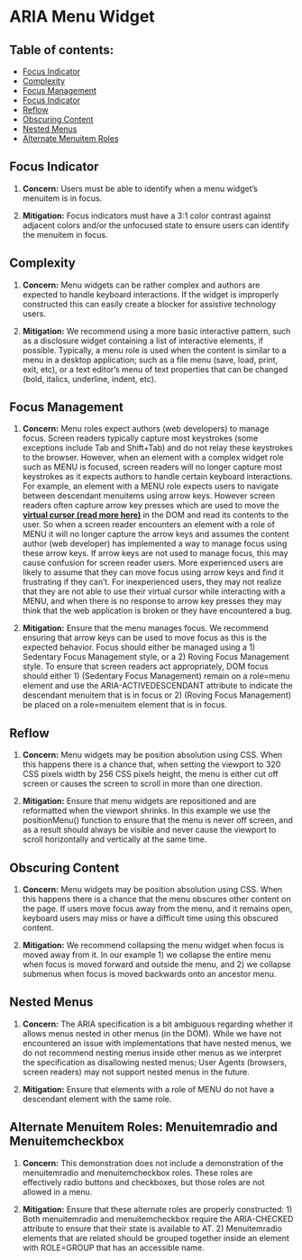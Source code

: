 
# ARIA Menu Widget

## Table of contents:
 - [Focus Indicator](#focus-indicator)
 - [Complexity](#complexity)
 - [Focus Management](#focus-management)
 - [Focus Indicator](#focus-indicator)
 - [Reflow](#reflow)
 - [Obscuring Content](#obscuring-content)
 - [Nested Menus](#nested-menus)
 - [Alternate Menuitem Roles](#alternate-menuitems)

## <a id="focus-indicator">Focus Indicator</a>

1. **Concern:** Users must be able to identify when a menu widget’s menuitem is in focus. 

2. **Mitigation:** Focus indicators must have a 3:1 color contrast against adjacent colors and/or the unfocused state to ensure users can identify the menuitem in focus.


## <a id="complexity">Complexity</a>

1. **Concern:** Menu widgets can be rather complex and authors are expected to handle keyboard interactions. If the widget is improperly constructed this can easily create a blocker for assistive technology users.

2. **Mitigation:** We recommend using a more basic interactive pattern, such as a disclosure widget containing a list of interactive elements, if possible. Typically, a menu role is used when the content is similar to a menu in a desktop application; such as a file menu (save, load, print, exit, etc), or a text editor’s menu of text properties that can be changed (bold, italics, underline, indent, etc).


## <a id="focus-management">Focus Management</a>

1. **Concern:** Menu roles expect authors (web developers) to manage focus. Screen readers typically capture most keystrokes (some exceptions include Tab and Shift+Tab) and do not relay these keystrokes to the browser. However, when an element with a complex widget role such as MENU is focused, screen readers will no longer capture most keystrokes as it expects authors to handle certain keyboard interactions. For example, an element with a MENU role expects users to navigate between descendant menuitems using arrow keys. However screen readers often capture arrow key presses which are used to move the [**virtual cursor (read more here)**](https://support.microsoft.com/en-us/office/use-microsoft-teams-with-the-jaws-virtual-cursor-79a8b669-c95b-4a6c-a2fa-c3d6dbb1b9c3#bkmk_whatwhy) in the DOM and read its contents to the user. So when a screen reader encounters an element with a role of MENU it will no longer capture the arrow keys and assumes the content author (web developer) has implemented a way to manage focus using these arrow keys. If arrow keys are not used to manage focus, this may cause confusion for screen reader users. More experienced users are likely to assume that they can move focus using arrow keys and find it frustrating if they can’t. For inexperienced users, they may not realize that they are not able to use their virtual cursor while interacting with a MENU, and when there is no response to arrow key presses they may think that the web application is broken or they have encountered a bug.

2. **Mitigation:** Ensure that the menu manages focus. We recommend ensuring that arrow keys can be used to move focus as this is the expected behavior. Focus should either be managed using a 1) Sedentary Focus Management style, or a 2) Roving Focus Management style. To ensure that screen readers act appropriately, DOM focus should either 1) (Sedentary Focus Management) remain on a role=menu element and use the ARIA-ACTIVEDESCENDANT attribute to indicate the descendant menuitem that is in focus or 2) (Roving Focus Management) be placed on a role=menuitem element that is in focus.


## <a id="reflow">Reflow</a>

1. **Concern:** Menu widgets may be position absolution using CSS. When this happens there is a chance that, when setting the viewport to 320 CSS pixels width by 256 CSS pixels height, the menu is either cut off screen or causes the screen to scroll in more than one direction.

2. **Mitigation:** Ensure that menu widgets are repositioned and are reformatted when the viewport shrinks. In this example we use the positionMenu() function to ensure that the menu is never off screen, and as a result should always be visible and never cause the viewport to scroll horizontally and vertically at the same time.


## <a id="obscuring-content">Obscuring Content</a>

1. **Concern:** Menu widgets may be position absolution using CSS. When this happens there is a chance that the menu obscures other content on the page. If users move focus away from the menu, and it remains open, keyboard users may miss or have a difficult time using this obscured content.

2. **Mitigation:** We recommend collapsing the menu widget when focus is moved away from it. In our example 1) we collapse the entire menu when focus is moved forward and outside the menu, and 2) we collapse submenus when focus is moved backwards onto an ancestor menu.


## <a id="nested-menus">Nested Menus</a>

1. **Concern:** The ARIA specification is a bit ambiguous regarding whether it allows menus nested in other menus (in the DOM). While we have not encountered an issue with implementations that have nested menus, we do not recommend nesting menus inside other menus as we interpret the specification as disallowing nested menus; User Agents (browsers, screen readers) may not support nested menus in the future.

2. **Mitigation:** Ensure that elements with a role of MENU do not have a descendant element with the same role.


## <a id="alternate-menuitems">Alternate Menuitem Roles: Menuitemradio and Menuitemcheckbox</a>

1. **Concern:** This demonstration does not include a demonstration of the menuitemradio and menuitemcheckbox roles. These roles are effectively radio buttons and checkboxes, but those roles are not allowed in a menu.

2. **Mitigation:** Ensure that these alternate roles are properly constructed: 1) Both menuitemradio and menuitemcheckbox require the ARIA-CHECKED attribute to ensure that their state is available to AT. 2) Menuitemradio elements that are related should be grouped together inside an element with ROLE=GROUP that has an accessible name.

